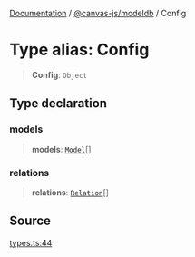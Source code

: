 [Documentation](../../../index.md) / [@canvas-js/modeldb](../index.md) / Config

# Type alias: Config

> **Config**: `Object`

## Type declaration

### models

> **models**: [`Model`](Model.md)[]

### relations

> **relations**: [`Relation`](Relation.md)[]

## Source

[types.ts:44](https://github.com/canvasxyz/canvas/blob/4c6b729f/packages/modeldb/src/types.ts#L44)
